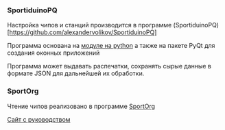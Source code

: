 ### SportiduinoPQ

Настройка чипов и станций производится в программе (SportiduinoPQ)[https://github.com/alexandervolikov/SportiduinoPQ]

Программа основана на [модуле на python](https://github.com/alexandervolikov/sportiduinoPython) а также на пакете PyQt для создания оконных приложений

Программа может выдавать распечатки, сохранять сырые данные в формате JSON для дальнейшей их обработки.

### SportOrg

Чтение чипов реализовано в программе [SportOrg ](https://github.com/sportorg/pysport)

[Сайт с руководством](http://sportorg.o-ural.ru/)